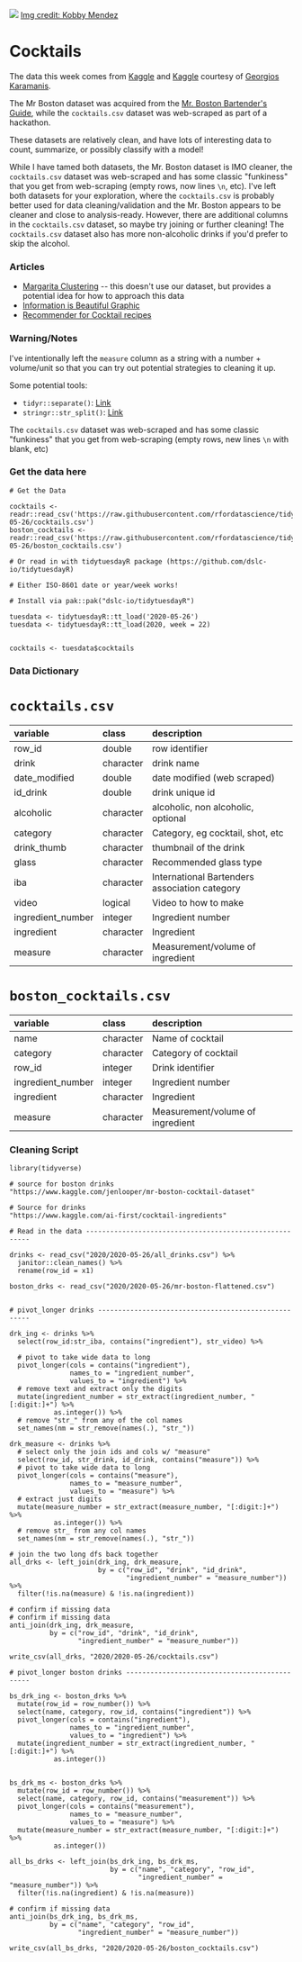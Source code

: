 ![](https://images.unsplash.com/photo-1551024709-8f23befc6f87?ixlib=rb-1.2.1&ixid=eyJhcHBfaWQiOjEyMDd9&auto=format&fit=crop&w=1425&q=80)
[Img credit: Kobby Mendez](https://unsplash.com/@kobbyfotos)

# Cocktails

The data this week comes from [Kaggle](https://www.kaggle.com/jenlooper/mr-boston-cocktail-dataset) and [Kaggle](https://www.kaggle.com/ai-first/cocktail-ingredients) courtesy of [Georgios Karamanis](https://github.com/rfordatascience/tidytuesday/issues/185).

The Mr Boston dataset was acquired from the [Mr. Boston Bartender's Guide](http://swizzle.ru/uploads/article_file/17/mr_boston.pdf), while the `cocktails.csv` dataset was web-scraped as part of a hackathon.

These datasets are relatively clean, and have lots of interesting data to count, summarize, or possibly classify with a model!

While I have tamed both datasets, the Mr. Boston dataset is IMO cleaner, the `cocktails.csv` dataset was web-scraped and has some classic "funkiness" that you get from web-scraping (empty rows, now lines `\n`, etc). I've left both datasets for your exploration, where the `cocktails.csv` is probably better used for data cleaning/validation and the Mr. Boston appears to be cleaner and close to analysis-ready. However, there are additional columns in the `cocktails.csv` dataset, so maybe try joining or further cleaning! The `cocktails.csv` dataset also has more non-alcoholic drinks if you'd prefer to skip the alcohol.

### Articles

* [Margarita Clustering](https://fivethirtyeight.com/videos/we-got-drunk-on-margaritas-for-science/)  -- this doesn't use our dataset, but provides a potential idea for how to approach this data  
* [Information is Beautiful Graphic](https://www.informationisbeautiful.net/visualizations/cocktails-interactive/)  
* [Recommender for Cocktail recipes](https://www.researchgate.net/publication/266142671_Recommendations_for_cocktail_recipes)  


### Warning/Notes

I've intentionally left the `measure` column as a string with a number + volume/unit so that you can try out potential strategies to cleaning it up.

Some potential tools:  
- `tidyr::separate()`: [Link](https://tidyr.tidyverse.org/reference/separate.html)  
- `stringr::str_split()`: [Link](https://stringr.tidyverse.org/reference/str_split.html)  

The `cocktails.csv` dataset was web-scraped and has some classic "funkiness" that you get from web-scraping (empty rows, new lines `\n` with blank, etc)

### Get the data here

```{r}
# Get the Data

cocktails <- readr::read_csv('https://raw.githubusercontent.com/rfordatascience/tidytuesday/main/data/2020/2020-05-26/cocktails.csv')
boston_cocktails <- readr::read_csv('https://raw.githubusercontent.com/rfordatascience/tidytuesday/main/data/2020/2020-05-26/boston_cocktails.csv')

# Or read in with tidytuesdayR package (https://github.com/dslc-io/tidytuesdayR)

# Either ISO-8601 date or year/week works!

# Install via pak::pak("dslc-io/tidytuesdayR")

tuesdata <- tidytuesdayR::tt_load('2020-05-26')
tuesdata <- tidytuesdayR::tt_load(2020, week = 22)


cocktails <- tuesdata$cocktails
```
### Data Dictionary

# `cocktails.csv`

|variable          |class     |description |
|:-----------------|:---------|:-----------|
|row_id            |double    | row identifier|
|drink             |character | drink name |
|date_modified     |double    | date modified (web scraped) |
|id_drink          |double    | drink unique id |
|alcoholic         |character | alcoholic, non alcoholic, optional |
|category          |character | Category, eg cocktail, shot, etc|
|drink_thumb       |character | thumbnail of the drink |
|glass             |character | Recommended glass type |
|iba               |character | International Bartenders association category |
|video             |logical   | Video to how to make |
|ingredient_number |integer   | Ingredient number |
|ingredient        |character | Ingredient |
|measure           |character | Measurement/volume of ingredient |

# `boston_cocktails.csv`

|variable          |class     |description |
|:-----------------|:---------|:-----------|
|name              |character | Name of cocktail |
|category          |character | Category of cocktail |
|row_id            |integer   | Drink identifier |
|ingredient_number |integer   | Ingredient number |
|ingredient        |character | Ingredient |
|measure           |character | Measurement/volume of ingredient |

### Cleaning Script

```{r}
library(tidyverse)

# source for boston drinks
"https://www.kaggle.com/jenlooper/mr-boston-cocktail-dataset"

# Source for drinks
"https://www.kaggle.com/ai-first/cocktail-ingredients"

# Read in the data --------------------------------------------------------

drinks <- read_csv("2020/2020-05-26/all_drinks.csv") %>% 
  janitor::clean_names() %>% 
  rename(row_id = x1)

boston_drks <- read_csv("2020/2020-05-26/mr-boston-flattened.csv")


# pivot_longer drinks -----------------------------------------------------

drk_ing <- drinks %>% 
  select(row_id:str_iba, contains("ingredient"), str_video) %>% 
  
  # pivot to take wide data to long
  pivot_longer(cols = contains("ingredient"), 
               names_to = "ingredient_number", 
               values_to = "ingredient") %>% 
  # remove text and extract only the digits
  mutate(ingredient_number = str_extract(ingredient_number, "[:digit:]+") %>% 
           as.integer()) %>% 
  # remove "str_" from any of the col names
  set_names(nm = str_remove(names(.), "str_")) 

drk_measure <- drinks %>% 
  # select only the join ids and cols w/ "measure"
  select(row_id, str_drink, id_drink, contains("measure")) %>% 
  # pivot to take wide data to long
  pivot_longer(cols = contains("measure"), 
               names_to = "measure_number", 
               values_to = "measure") %>% 
  # extract just digits
  mutate(measure_number = str_extract(measure_number, "[:digit:]+") %>% 
           as.integer()) %>% 
  # remove str_ from any col names
  set_names(nm = str_remove(names(.), "str_"))

# join the two long dfs back together
all_drks <- left_join(drk_ing, drk_measure, 
                      by = c("row_id", "drink", "id_drink", 
                             "ingredient_number" = "measure_number")) %>% 
  filter(!is.na(measure) & !is.na(ingredient))

# confirm if missing data
# confirm if missing data
anti_join(drk_ing, drk_measure, 
          by = c("row_id", "drink", "id_drink", 
                 "ingredient_number" = "measure_number"))

write_csv(all_drks, "2020/2020-05-26/cocktails.csv")

# pivot_longer boston drinks ----------------------------------------------

bs_drk_ing <- boston_drks %>% 
  mutate(row_id = row_number()) %>% 
  select(name, category, row_id, contains("ingredient")) %>% 
  pivot_longer(cols = contains("ingredient"), 
               names_to = "ingredient_number", 
               values_to = "ingredient") %>% 
  mutate(ingredient_number = str_extract(ingredient_number, "[:digit:]+") %>% 
           as.integer())


bs_drk_ms <- boston_drks %>% 
  mutate(row_id = row_number()) %>% 
  select(name, category, row_id, contains("measurement")) %>% 
  pivot_longer(cols = contains("measurement"), 
               names_to = "measure_number", 
               values_to = "measure") %>% 
  mutate(measure_number = str_extract(measure_number, "[:digit:]+") %>% 
           as.integer())

all_bs_drks <- left_join(bs_drk_ing, bs_drk_ms, 
                         by = c("name", "category", "row_id", 
                                "ingredient_number" = "measure_number")) %>% 
  filter(!is.na(ingredient) & !is.na(measure))

# confirm if missing data
anti_join(bs_drk_ing, bs_drk_ms, 
          by = c("name", "category", "row_id", 
                 "ingredient_number" = "measure_number"))

write_csv(all_bs_drks, "2020/2020-05-26/boston_cocktails.csv")

```
